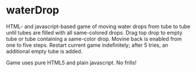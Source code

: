 # waterDrop
HTML- and javascript-based game of moving water drops from tube to tube until tubes are filled with all same-colored drops.
Drag top drop to empty tube or tube containing a same-color drop.
Movine back is enabled from one to five steps.
Restart current game indefinitely; after 5 tries, an additional empty tube is added.

Game uses pure HTML5 and plain javascript. No frills!
